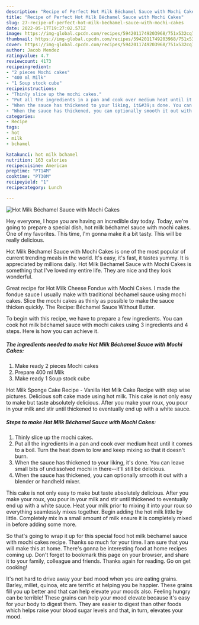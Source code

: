 ```yaml
---
description: "Recipe of Perfect Hot Milk Béchamel Sauce with Mochi Cakes"
title: "Recipe of Perfect Hot Milk Béchamel Sauce with Mochi Cakes"
slug: 27-recipe-of-perfect-hot-milk-bechamel-sauce-with-mochi-cakes
date: 2022-05-17T19:27:02.571Z
image: https://img-global.cpcdn.com/recipes/5942011749203968/751x532cq70/hot-milk-bechamel-sauce-with-mochi-cakes-recipe-main-photo.jpg
thumbnail: https://img-global.cpcdn.com/recipes/5942011749203968/751x532cq70/hot-milk-bechamel-sauce-with-mochi-cakes-recipe-main-photo.jpg
cover: https://img-global.cpcdn.com/recipes/5942011749203968/751x532cq70/hot-milk-bechamel-sauce-with-mochi-cakes-recipe-main-photo.jpg
author: Jacob Mendez
ratingvalue: 4.7
reviewcount: 4173
recipeingredient:
- "2 pieces Mochi cakes"
- "400 ml Milk"
- "1 Soup stock cube"
recipeinstructions:
- "Thinly slice up the mochi cakes."
- "Put all the ingredients in a pan and cook over medium heat until it comes to a boil. Turn the heat down to low and keep mixing so that it doesn&#39;t burn."
- "When the sauce has thickened to your liking, it&#39;s done. You can leave small bits of undissolved mochi in there--it&#39;ll still be delicious."
- "When the sauce has thickened, you can optionally smooth it out with a blender or handheld mixer."
categories:
- Recipe
tags:
- hot
- milk
- bchamel

katakunci: hot milk bchamel 
nutrition: 163 calories
recipecuisine: American
preptime: "PT14M"
cooktime: "PT30M"
recipeyield: "1"
recipecategory: Lunch

---
```



![Hot Milk Béchamel Sauce with Mochi Cakes](https://img-global.cpcdn.com/recipes/5942011749203968/751x532cq70/hot-milk-bechamel-sauce-with-mochi-cakes-recipe-main-photo.jpg)

Hey everyone, I hope you are having an incredible day today. Today, we're going to prepare a special dish, hot milk béchamel sauce with mochi cakes. One of my favorites. This time, I'm gonna make it a bit tasty. This will be really delicious.

Hot Milk Béchamel Sauce with Mochi Cakes is one of the most popular of current trending meals in the world. It's easy, it's fast, it tastes yummy. It is appreciated by millions daily. Hot Milk Béchamel Sauce with Mochi Cakes is something that I've loved my entire life. They are nice and they look wonderful.

Great recipe for Hot Milk Cheese Fondue with Mochi Cakes. I made the fondue sauce I usually make with traditional béchamel sauce using mochi cakes. Slice the mochi cakes as thinly as possible to make the sauce thicken quickly. The Recipe: Béchamel Sauce Without Butter.


To begin with this recipe, we have to prepare a few ingredients. You can cook hot milk béchamel sauce with mochi cakes using 3 ingredients and 4 steps. Here is how you can achieve it.

<!--inarticleads1-->

##### The ingredients needed to make Hot Milk Béchamel Sauce with Mochi Cakes:

1. Make ready 2 pieces Mochi cakes
1. Prepare 400 ml Milk
1. Make ready 1 Soup stock cube


Hot Milk Sponge Cake Recipe - Vanilla Hot Milk Cake Recipe with step wise pictures. Delicious soft cake made using hot milk. This cake is not only easy to make but taste absolutely delicious. After you make your roux, you pour in your milk and stir until thickened to eventually end up with a white sauce. 

<!--inarticleads2-->

##### Steps to make Hot Milk Béchamel Sauce with Mochi Cakes:

1. Thinly slice up the mochi cakes.
1. Put all the ingredients in a pan and cook over medium heat until it comes to a boil. Turn the heat down to low and keep mixing so that it doesn&#39;t burn.
1. When the sauce has thickened to your liking, it&#39;s done. You can leave small bits of undissolved mochi in there--it&#39;ll still be delicious.
1. When the sauce has thickened, you can optionally smooth it out with a blender or handheld mixer.


This cake is not only easy to make but taste absolutely delicious. After you make your roux, you pour in your milk and stir until thickened to eventually end up with a white sauce. Heat your milk prior to mixing it into your roux so everything seamlessly mixes together. Begin adding the hot milk little by little. Completely mix in a small amount of milk ensure it is completely mixed in before adding some more. 

So that's going to wrap it up for this special food hot milk béchamel sauce with mochi cakes recipe. Thanks so much for your time. I am sure that you will make this at home. There's gonna be interesting food at home recipes coming up. Don't forget to bookmark this page on your browser, and share it to your family, colleague and friends. Thanks again for reading. Go on get cooking!

It's not hard to drive away your bad mood when you are eating grains. Barley, millet, quinoa, etc are terrific at helping you be happier. These grains fill you up better and that can help elevate your moods also. Feeling hungry can be terrible! These grains can help your mood elevate because it's easy for your body to digest them. They are easier to digest than other foods which helps raise your blood sugar levels and that, in turn, elevates your mood.
